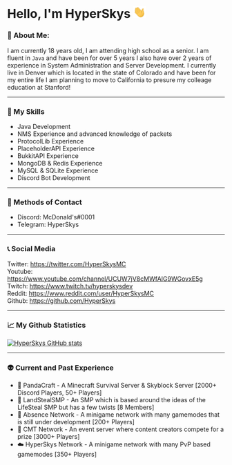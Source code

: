 # Hello, I'm HyperSkys <img src=https://raw.githubusercontent.com/HyperSkys/HyperSkys/main/assets/hi.gif width="29px">
### 🧑 About Me:

I am currently 18 years old, I am attending high school as a senior. I am fluent in `Java` and have been for over 5 years I also have over 2 years of experience in System Administration and Server Development. I currently live in Denver which is located in the state of Colorado and have been for my entire life I am planning to move to California to presure my colleage education at Stanford!

---
### 🤹 My Skills
- Java Development
- NMS Experience and advanced knowledge of packets
- ProtocolLib Experience
- PlaceholderAPI Experience
- BukkitAPI Experience
- MongoDB & Redis Experience
- MySQL & SQLite Experience
- Discord Bot Development
---
### 📨 Methods of Contact

- Discord: McDonald's#0001
- Telegram: HyperSkys

---
### 📞 Social Media

Twitter: https://twitter.com/HyperSkysMC                                                                                                         
Youtube: https://www.youtube.com/channel/UCUW7jV8cMWfAIG9WGovxE5g                                                                                                         
Twitch: https://www.twitch.tv/hyperskysdev                                                                      
Reddit: https://www.reddit.com/user/HyperSkysMC                                   
Github: https://github.com/HyperSkys                                

---
### 📈 My Github Statistics
[![HyperSkys GitHub stats](https://github-readme-stats.vercel.app/api?username=hyperskys&count_private=true&show_icons=true&theme=dark)](https://github.com/anuraghazra/github-readme-stats)

---
### 👽 Current and Past Experience
- 🐼 PandaCraft - A Minecraft Survival Server & Skyblock Server [2000+ Discord Players, 50+ Players]
- 🛬 LandStealSMP - An SMP which is based around the ideas of the LifeSteal SMP but has a few twists [8 Members]
- 🧽 Absence Network - A minigame network with many gamemodes that is still under development [200+ Players]
- 🎉 CMT Network - An event server where content creators compete for a prize [3000+ Players]
- ☁️ HyperSkys Network - A minigame network with many PvP based gamemodes [350+ Players]
